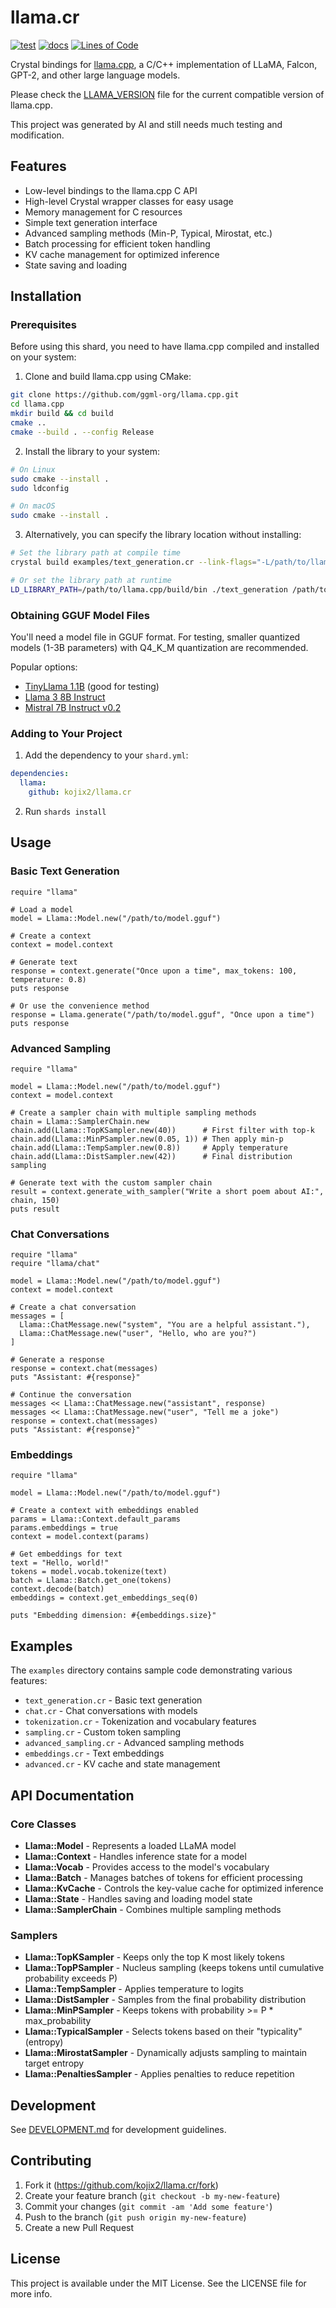 # llama.cr

[![test](https://github.com/kojix2/llama.cr/actions/workflows/test.yml/badge.svg)](https://github.com/kojix2/llama.cr/actions/workflows/test.yml)
[![docs](https://img.shields.io/badge/docs-latest-blue.svg)](https://kojix2.github.io/llama.cr)
[![Lines of Code](https://img.shields.io/endpoint?url=https%3A%2F%2Ftokei.kojix2.net%2Fbadge%2Fgithub%2Fkojix2%2Fllama.cr%2Flines)](https://tokei.kojix2.net/github/kojix2/llama.cr)

Crystal bindings for [llama.cpp](https://github.com/ggml-org/llama.cpp), a C/C++ implementation of LLaMA, Falcon, GPT-2, and other large language models.

Please check the [LLAMA_VERSION](LLAMA_VERSION) file for the current compatible version of llama.cpp.

This project was generated by AI and still needs much testing and modification.

## Features

- Low-level bindings to the llama.cpp C API
- High-level Crystal wrapper classes for easy usage
- Memory management for C resources
- Simple text generation interface
- Advanced sampling methods (Min-P, Typical, Mirostat, etc.)
- Batch processing for efficient token handling
- KV cache management for optimized inference
- State saving and loading

## Installation

### Prerequisites

Before using this shard, you need to have llama.cpp compiled and installed on your system:

1. Clone and build llama.cpp using CMake:

```bash
git clone https://github.com/ggml-org/llama.cpp.git
cd llama.cpp
mkdir build && cd build
cmake ..
cmake --build . --config Release
```

2. Install the library to your system:

```bash
# On Linux
sudo cmake --install .
sudo ldconfig

# On macOS
sudo cmake --install .
```

3. Alternatively, you can specify the library location without installing:

```bash
# Set the library path at compile time
crystal build examples/text_generation.cr --link-flags="-L/path/to/llama.cpp/build/bin"

# Or set the library path at runtime
LD_LIBRARY_PATH=/path/to/llama.cpp/build/bin ./text_generation /path/to/model.gguf "Your prompt here"
```

### Obtaining GGUF Model Files

You'll need a model file in GGUF format. For testing, smaller quantized models (1-3B parameters) with Q4_K_M quantization are recommended.

Popular options:

- [TinyLlama 1.1B](https://huggingface.co/TheBloke/TinyLlama-1.1B-Chat-v1.0-GGUF) (good for testing)
- [Llama 3 8B Instruct](https://huggingface.co/TheBloke/Llama-3-8B-Instruct-GGUF)
- [Mistral 7B Instruct v0.2](https://huggingface.co/TheBloke/Mistral-7B-Instruct-v0.2-GGUF)

### Adding to Your Project

1. Add the dependency to your `shard.yml`:

```yaml
dependencies:
  llama:
    github: kojix2/llama.cr
```

2. Run `shards install`

## Usage

### Basic Text Generation

```crystal
require "llama"

# Load a model
model = Llama::Model.new("/path/to/model.gguf")

# Create a context
context = model.context

# Generate text
response = context.generate("Once upon a time", max_tokens: 100, temperature: 0.8)
puts response

# Or use the convenience method
response = Llama.generate("/path/to/model.gguf", "Once upon a time")
puts response
```

### Advanced Sampling

```crystal
require "llama"

model = Llama::Model.new("/path/to/model.gguf")
context = model.context

# Create a sampler chain with multiple sampling methods
chain = Llama::SamplerChain.new
chain.add(Llama::TopKSampler.new(40))      # First filter with top-k
chain.add(Llama::MinPSampler.new(0.05, 1)) # Then apply min-p
chain.add(Llama::TempSampler.new(0.8))     # Apply temperature
chain.add(Llama::DistSampler.new(42))      # Final distribution sampling

# Generate text with the custom sampler chain
result = context.generate_with_sampler("Write a short poem about AI:", chain, 150)
puts result
```

### Chat Conversations

```crystal
require "llama"
require "llama/chat"

model = Llama::Model.new("/path/to/model.gguf")
context = model.context

# Create a chat conversation
messages = [
  Llama::ChatMessage.new("system", "You are a helpful assistant."),
  Llama::ChatMessage.new("user", "Hello, who are you?")
]

# Generate a response
response = context.chat(messages)
puts "Assistant: #{response}"

# Continue the conversation
messages << Llama::ChatMessage.new("assistant", response)
messages << Llama::ChatMessage.new("user", "Tell me a joke")
response = context.chat(messages)
puts "Assistant: #{response}"
```

### Embeddings

```crystal
require "llama"

model = Llama::Model.new("/path/to/model.gguf")

# Create a context with embeddings enabled
params = Llama::Context.default_params
params.embeddings = true
context = model.context(params)

# Get embeddings for text
text = "Hello, world!"
tokens = model.vocab.tokenize(text)
batch = Llama::Batch.get_one(tokens)
context.decode(batch)
embeddings = context.get_embeddings_seq(0)

puts "Embedding dimension: #{embeddings.size}"
```

## Examples

The `examples` directory contains sample code demonstrating various features:

- `text_generation.cr` - Basic text generation
- `chat.cr` - Chat conversations with models
- `tokenization.cr` - Tokenization and vocabulary features
- `sampling.cr` - Custom token sampling
- `advanced_sampling.cr` - Advanced sampling methods
- `embeddings.cr` - Text embeddings
- `advanced.cr` - KV cache and state management

## API Documentation

### Core Classes

- **Llama::Model** - Represents a loaded LLaMA model
- **Llama::Context** - Handles inference state for a model
- **Llama::Vocab** - Provides access to the model's vocabulary
- **Llama::Batch** - Manages batches of tokens for efficient processing
- **Llama::KvCache** - Controls the key-value cache for optimized inference
- **Llama::State** - Handles saving and loading model state
- **Llama::SamplerChain** - Combines multiple sampling methods

### Samplers

- **Llama::TopKSampler** - Keeps only the top K most likely tokens
- **Llama::TopPSampler** - Nucleus sampling (keeps tokens until cumulative probability exceeds P)
- **Llama::TempSampler** - Applies temperature to logits
- **Llama::DistSampler** - Samples from the final probability distribution
- **Llama::MinPSampler** - Keeps tokens with probability >= P \* max_probability
- **Llama::TypicalSampler** - Selects tokens based on their "typicality" (entropy)
- **Llama::MirostatSampler** - Dynamically adjusts sampling to maintain target entropy
- **Llama::PenaltiesSampler** - Applies penalties to reduce repetition

## Development

See [DEVELOPMENT.md](DEVELOPMENT.md) for development guidelines.

## Contributing

1. Fork it (<https://github.com/kojix2/llama.cr/fork>)
2. Create your feature branch (`git checkout -b my-new-feature`)
3. Commit your changes (`git commit -am 'Add some feature'`)
4. Push to the branch (`git push origin my-new-feature`)
5. Create a new Pull Request

## License

This project is available under the MIT License. See the LICENSE file for more info.
